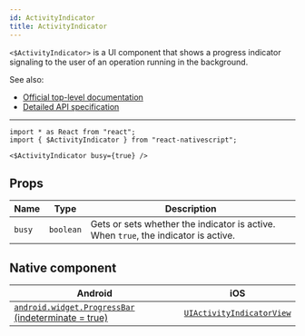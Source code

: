 ```yaml
---
id: ActivityIndicator
title: ActivityIndicator
---
```

<!-- contributors: [shirakaba, MisterBrownRSA, rigor789, ikoevska] -->

`<$ActivityIndicator>` is a UI component that shows a progress indicator signaling to the user of an operation running in the background.

See also:

* [Official top-level documentation](https://docs.nativescript.org/ui/components/activity-indicator)
* [Detailed API specification](https://docs.nativescript.org/api-reference/classes/_ui_activity_indicator_.activityindicator)

---

```tsx
import * as React from "react";
import { $ActivityIndicator } from "react-nativescript";

<$ActivityIndicator busy={true} />
```

<!-- [> screenshots for=ActivityIndicator <] -->

## Props

| Name | Type | Description |
|------|------|-------------|
| `busy` | `boolean` | Gets or sets whether the indicator is active. When `true`, the indicator is active.

## Native component

| Android | iOS |
|---------|-----|
| [`android.widget.ProgressBar` (indeterminate = true)](https://developer.android.com/reference/android/widget/ProgressBar.html)	| [`UIActivityIndicatorView`](https://developer.apple.com/documentation/uikit/uiactivityindicatorview)